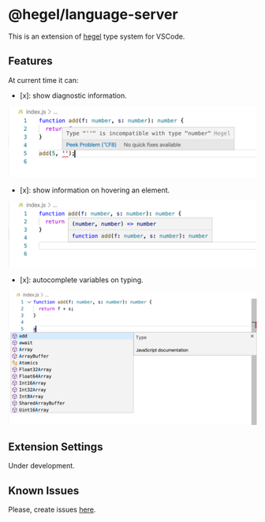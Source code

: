 # @hegel/language-server

This is an extension of [hegel](https://github.com/JSMonk/hegel) type system for VSCode. 

## Features

At current time it can:

- [x]: show diagnostic information.

![Diagonstics](https://raw.githubusercontent.com/JSMonk/hegel/master/packages/language-server/src/images/diagnostics.png)

- [x]: show information on hovering an element.

![Hover](https://raw.githubusercontent.com/JSMonk/hegel/master/packages/language-server/src/images/hover.png)

- [x]: autocomplete variables on typing.

![Autocompletion](https://raw.githubusercontent.com/JSMonk/hegel/master/packages/language-server/src/images/autocompletion.png)

## Extension Settings

Under development.

## Known Issues

Please, create issues [here](https://github.com/JSMonk/hegel/issues).

